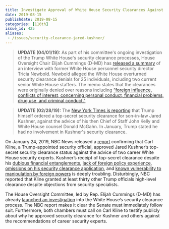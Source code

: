 ```yaml
---
title: Investigate Approval of White House Security Clearances Against Expert Advice
date: 2019-08-15
publishdate: 2019-08-15
categories: [116th]
issue_id: 425
aliases:
 - /issues/security-clearance-jared-kushner/
---
```

>**UPDATE (04/01/19):** As part of his committee's ongoing investigation of the Trump White House's security clearance processes, House Oversight Chair Elijah Cummings (D-MD) has [released a summary](https://www.cnn.com/2019/04/01/politics/security-clearances-house-oversight-committee-tricia-newbold/index.html) of an interview with former White House personnel security director Tricia Newbold. Newbold alleged the White House overturned security clearance denials for 25 individuals, including two current senior White House staffers. The memo states that the clearances were originally denied over reasons including [“foreign influence, conflicts of interest, concerning personal conduct, financial problems, drug use, and criminal conduct."](https://www.nytimes.com/2019/04/01/us/politics/trump-security-clearances.html)

>**UPDATE (02/28/19):** The [New York Times is reporting](https://www.nytimes.com/2019/02/28/us/politics/jared-kushner-security-clearance.html?action=click&amp;module=Top%20Stories&amp;pgtype=Homepage) that Trump himself ordered a top-secret security clearance for son-in-law Jared Kushner, against the advice of his then Chief of Staff John Kelly and White House counsel Donald McGahn. In January, Trump stated he had no involvement in Kushner's security clearance. 

On January 24, 2019, NBC News released a [report](https://www.nbcnews.com/politics/donald-trump/officials-rejected-jared-kushner-top-secret-security-clearance-were-overruled-n962221) confirming that Carl Kline, a Trump-appointed security official, approved Jared Kushner’s top-secret security clearance status against the advice of two career White House security experts. Kushner’s receipt of top-secret clearance despite his [dubious financial entanglements](https://www.washingtonpost.com/politics/jared-kushners-troubles-include-an-impending-12-billion-company-debt/2018/03/01/3f248014-1cbb-11e8-b2d9-08e748f892c0_story.html?noredirect=on&utm_term=.85b6497a3599), [lack of foreign policy experience](https://www.newsweek.com/jared-kushner-threat-foreign-policy-856945), [omissions on his security clearance application](https://www.nytimes.com/2017/04/06/us/politics/jared-kushner-russians-security-clearance.html), and [known vulnerability to manipulation by foreign powers](https://www.washingtonpost.com/world/national-security/kushners-overseas-contacts-raise-concerns-as-foreign-officials-seek-leverage/2018/02/27/16bbc052-18c3-11e8-942d-16a950029788_story.html?noredirect=on&utm_term=.9bf046bb1d82) is deeply troubling. Disturbingly, NBC reported that Kline granted at least thirty other Trump officials high-level clearance despite objections from security specialists. 

The House Oversight Committee, led by Rep. Elijah Cummings (D-MD) has already [launched an investigation](https://www.nbcnews.com/politics/white-house/house-democrats-probe-how-jared-kushner-got-security-clearance-n961721) into the White House’s security clearance process. The NBC report makes it clear the Senate must immediately follow suit. Furthermore, both chambers must call on Carl Kline to testify publicly about why he approved security clearance for Kushner and others against the recommendations of career security experts.  
